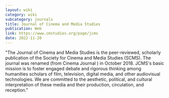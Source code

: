 ```yaml
---
layout: wiki
category: wiki
subcategory: journals
title: Journal of Cinema and Media Studies
publication: Web
link: https://www.cmstudies.org/page/jcms
date: 2022-11-20
---
```


"The Journal of Cinema and Media Studies is the peer-reviewed, scholarly publication of the Society for Cinema and Media Studies (SCMS). The journal was renamed (from Cinema Journal ) in October 2018. JCMS's basic mission is to foster engaged debate and rigorous thinking among humanities scholars of film, television, digital media, and other audiovisual technologies. We are committed to the aesthetic, political, and cultural interpretation of these media and their production, circulation, and reception."
